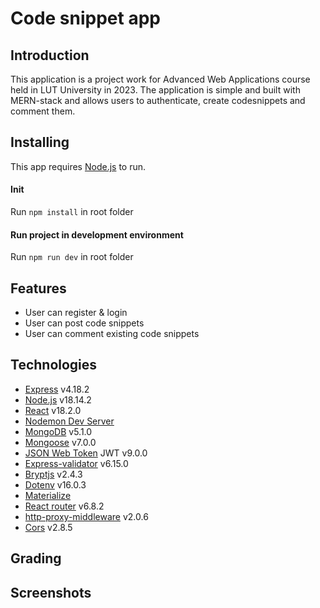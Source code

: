 # Code snippet app

## Introduction
This application is a project work for Advanced Web Applications course held in LUT University in 2023.
The application is simple and built with MERN-stack and allows users to authenticate, create codesnippets and comment them.

## Installing
This app requires [Node.js](https://node.js.org/) to run.

#### Init
Run `npm install` in root folder
#### Run project in development environment
Run `npm run dev` in root folder

## Features
- User can register & login
- User can post code snippets
- User can comment existing code snippets

## Technologies
* [Express](https://expressjs.com/) v4.18.2
* [Node.js](https://nodejs.org/en/) v18.14.2
* [React](https://reactjs.org/) v18.2.0
* [Nodemon Dev Server](https://nodemon.io/)
* [MongoDB](https://www.mongodb.com/) v5.1.0
* [Mongoose](https://www.npmjs.com/package/mongoose) v7.0.0
* [JSON Web Token](https://jwt.io/) JWT v9.0.0
* [Express-validator](https://www.npmjs.com/package/express-validator) v6.15.0
* [Bryptjs](https://www.npmjs.com/package/bcryptjs) v2.4.3
* [Dotenv](https://www.npmjs.com/package/dotenv) v16.0.3
* [Materialize](https://materializecss.com/)
* [React router](https://reactrouter.com/en/main) v6.8.2
* [http-proxy-middleware](https://www.npmjs.com/package/http-proxy-middleware) v2.0.6
* [Cors](https://www.npmjs.com/package/cors) v2.8.5

## Grading

## Screenshots

